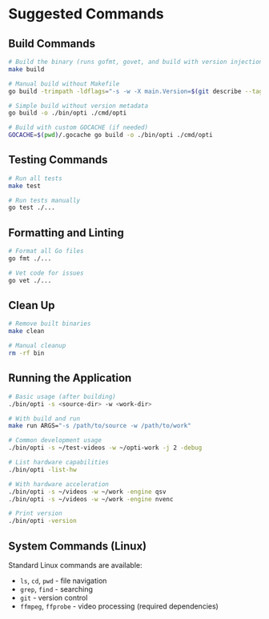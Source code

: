 # Suggested Commands

## Build Commands
```bash
# Build the binary (runs gofmt, govet, and build with version injection)
make build

# Manual build without Makefile
go build -trimpath -ldflags="-s -w -X main.Version=$(git describe --tags --always 2>/dev/null || echo dev)" -o bin/opti ./cmd/opti

# Simple build without version metadata
go build -o ./bin/opti ./cmd/opti

# Build with custom GOCACHE (if needed)
GOCACHE=$(pwd)/.gocache go build -o ./bin/opti ./cmd/opti
```

## Testing Commands
```bash
# Run all tests
make test

# Run tests manually
go test ./...
```

## Formatting and Linting
```bash
# Format all Go files
go fmt ./...

# Vet code for issues
go vet ./...
```

## Clean Up
```bash
# Remove built binaries
make clean

# Manual cleanup
rm -rf bin
```

## Running the Application
```bash
# Basic usage (after building)
./bin/opti -s <source-dir> -w <work-dir>

# With build and run
make run ARGS="-s /path/to/source -w /path/to/work"

# Common development usage
./bin/opti -s ~/test-videos -w ~/opti-work -j 2 -debug

# List hardware capabilities
./bin/opti -list-hw

# With hardware acceleration
./bin/opti -s ~/videos -w ~/work -engine qsv
./bin/opti -s ~/videos -w ~/work -engine nvenc

# Print version
./bin/opti -version
```

## System Commands (Linux)
Standard Linux commands are available:
- `ls`, `cd`, `pwd` - file navigation
- `grep`, `find` - searching
- `git` - version control
- `ffmpeg`, `ffprobe` - video processing (required dependencies)
